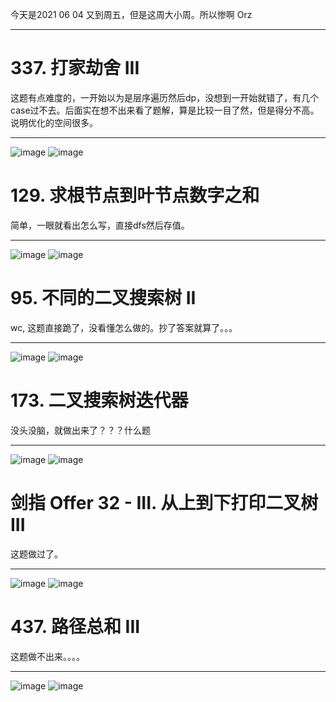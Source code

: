 今天是2021 06 04 又到周五，但是这周大小周。所以惨啊 Orz
***
# 337. 打家劫舍 III
这题有点难度的，一开始以为是层序遍历然后dp，没想到一开始就错了，有几个case过不去。后面实在想不出来看了题解，算是比较一目了然，但是得分不高。说明优化的空间很多。
***
![image](https://user-images.githubusercontent.com/84114842/120742770-22ea2280-c52a-11eb-9fbb-2057bae90aa0.png)
![image](https://user-images.githubusercontent.com/84114842/120742782-28e00380-c52a-11eb-9df2-01f1336a4f25.png)

# 129. 求根节点到叶节点数字之和
简单，一眼就看出怎么写，直接dfs然后存值。
***
![image](https://user-images.githubusercontent.com/84114842/120744326-537f8b80-c52d-11eb-86d5-08e93e250d5c.png)
![image](https://user-images.githubusercontent.com/84114842/120744335-57131280-c52d-11eb-8411-ec50ced97318.png)

# 95. 不同的二叉搜索树 II
wc, 这题直接跪了，没看懂怎么做的。抄了答案就算了。。。
***
![image](https://user-images.githubusercontent.com/84114842/120765482-d7487080-c54b-11eb-916c-3e5e59b08efc.png)
![image](https://user-images.githubusercontent.com/84114842/120765498-dc0d2480-c54b-11eb-9fb8-dccc6d16fc79.png)

# 173. 二叉搜索树迭代器
 没头没脑，就做出来了？？？什么题
 ***
 ![image](https://user-images.githubusercontent.com/84114842/120766156-87b67480-c54c-11eb-8f9e-b624e4e0b8e6.png)
![image](https://user-images.githubusercontent.com/84114842/120766179-8dac5580-c54c-11eb-83b6-f071dfc87aeb.png)

# 剑指 Offer 32 - III. 从上到下打印二叉树 III
这题做过了。
***
![image](https://user-images.githubusercontent.com/84114842/120771903-504ac680-c552-11eb-9081-8a5dc6c4d179.png)
![image](https://user-images.githubusercontent.com/84114842/120772322-c64f2d80-c552-11eb-9b79-13a701dfb654.png)

# 437. 路径总和 III
这题做不出来。。。。
***
![image](https://user-images.githubusercontent.com/84114842/120793966-24d3d600-c56a-11eb-837e-e841b2cfc6df.png)
![image](https://user-images.githubusercontent.com/84114842/120793984-2ac9b700-c56a-11eb-8011-45f76a35ca85.png)

